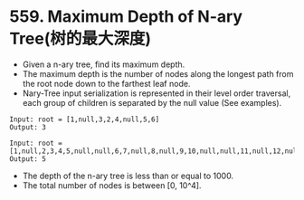 # 559. Maximum Depth of N-ary Tree(树的最大深度)
* Given a n-ary tree, find its maximum depth.
* The maximum depth is the number of nodes along the longest path from the root node down to the farthest leaf node.
* Nary-Tree input serialization is represented in their level order traversal, each group of children is separated by the null value (See examples).
```text
Input: root = [1,null,3,2,4,null,5,6]
Output: 3

Input: root = [1,null,2,3,4,5,null,null,6,7,null,8,null,9,10,null,null,11,null,12,null,13,null,null,14]
Output: 5
```
* The depth of the n-ary tree is less than or equal to 1000.
* The total number of nodes is between [0, 10^4].